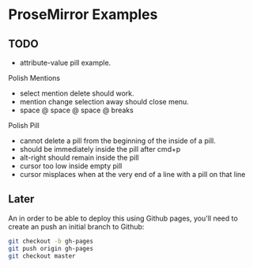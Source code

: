 # ProseMirror Examples

## TODO

- attribute-value pill example.

Polish Mentions
- select mention delete should work.
- mention change selection away should close menu.
- space @ space @ space @ breaks

Polish Pill
- cannot delete a pill from the beginning of the inside of a pill.
- should be immediately inside the pill after cmd+p
- alt-right should remain inside the pill
- cursor too low inside empty pill
- cursor misplaces when at the very end of a line with a pill on that line


## Later
An in order to be able to deploy this using Github pages, you'll need to create an push an initial branch to Github:

```sh
git checkout -b gh-pages
git push origin gh-pages
git checkout master
```
